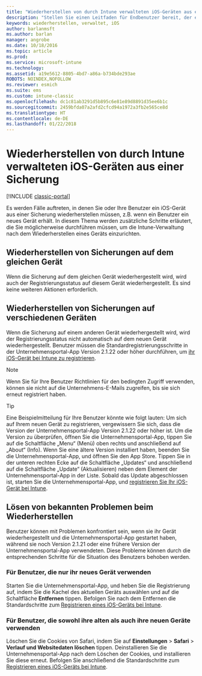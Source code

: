 ```yaml
---
title: "Wiederherstellen von durch Intune verwalteten iOS-Geräten aus einer Sicherung"
description: "Stellen Sie einen Leitfaden für Endbenutzer bereit, der erklärt, wie sie ihre Geräte nach der Wiederherstellung aus einer Sicherung erneut registrieren können."
keywords: wiederherstellen, verwaltet, iOS
author: barlanmsft
ms.author: barlan
manager: angrobe
ms.date: 10/18/2016
ms.topic: article
ms.prod: 
ms.service: microsoft-intune
ms.technology: 
ms.assetid: a19e5612-8805-4bd7-a86a-b734bde293ae
ROBOTS: NOINDEX,NOFOLLOW
ms.reviewer: esmich
ms.suite: ems
ms.custom: intune-classic
ms.openlocfilehash: dc1c81ab3291d5b895c6e81e89d8891d35ee6b1c
ms.sourcegitcommit: 2459bfda07a2afd2cfcd94a1972a3fb2e565ce8d
ms.translationtype: HT
ms.contentlocale: de-DE
ms.lasthandoff: 01/22/2018
---
```

# <a name="restore-intune-managed-ios-devices-from-backup"></a>Wiederherstellen von durch Intune verwalteten iOS-Geräten aus einer Sicherung

[!INCLUDE [classic-portal](../includes/classic-portal.md)]

Es werden Fälle auftreten, in denen Sie oder Ihre Benutzer ein iOS-Gerät aus einer Sicherung wiederherstellen müssen, z.B. wenn ein Benutzer ein neues Gerät erhält. In diesem Thema werden zusätzliche Schritte erläutert, die Sie möglicherweise durchführen müssen, um die Intune-Verwaltung nach dem Wiederherstellen eines Geräts einzurichten.

## <a name="restoring-backups-onto-the-same-device"></a>Wiederherstellen von Sicherungen auf dem gleichen Gerät

Wenn die Sicherung auf dem gleichen Gerät wiederhergestellt wird, wird auch der Registrierungsstatus auf diesem Gerät wiederhergestellt. Es sind keine weiteren Aktionen erforderlich.

## <a name="restoring-backups-onto-different-devices"></a>Wiederherstellen von Sicherungen auf verschiedenen Geräten

Wenn die Sicherung auf einem anderen Gerät wiederhergestellt wird, wird der Registrierungsstatus nicht automatisch auf dem neuen Gerät wiederhergestellt. Benutzer müssen die Standardregistrierungsschritte in der Unternehmensportal-App Version 2.1.22 oder höher durchführen, um [ihr iOS-Gerät bei Intune zu registrieren](/intune-user-help/enroll-your-device-in-intune-ios).

> [!NOTE]
> Wenn Sie für Ihre Benutzer Richtlinien für den bedingten Zugriff verwenden, können sie nicht auf die Unternehmens-E-Mails zugreifen, bis sie sich erneut registriert haben.

> [!TIP]
> Eine Beispielmitteilung für Ihre Benutzer könnte wie folgt lauten: Um sich auf Ihrem neuen Gerät zu registrieren, vergewissern Sie sich, dass die Version der Unternehmensportal-App Version 2.1.22 oder höher ist. Um die Version zu überprüfen, öffnen Sie die Unternehmensportal-App, tippen Sie auf die Schaltfläche „Menu“ (Menü) oben rechts und anschließend auf „About“ (Info). Wenn Sie eine ältere Version installiert haben, beenden Sie die Unternehmensportal-App, und öffnen Sie den App Store. Tippen Sie in der unteren rechten Ecke auf die Schaltfläche „Updates“ und anschließend auf die Schaltfläche „Update“ (Aktualisieren) neben dem Element der Unternehmensportal-App in der Liste. Sobald das Update abgeschlossen ist, starten Sie die Unternehmensportal-App, und [registrieren Sie Ihr iOS-Gerät bei Intune](/intune-user-help/enroll-your-device-in-intune-ios).

## <a name="resolving-known-issues-with-restores"></a>Lösen von bekannten Problemen beim Wiederherstellen

Benutzer können mit Problemen konfrontiert sein, wenn sie ihr Gerät wiederhergestellt und die Unternehmensportal-App gestartet haben, während sie noch Version 2.1.21 oder eine frühere Version der Unternehmensportal-App verwendeten. Diese Probleme können durch die entsprechenden Schritte für die Situation des Benutzers behoben werden.

### <a name="for-users-who-will-only-use-their-new-device"></a>Für Benutzer, die nur ihr neues Gerät verwenden
Starten Sie die Unternehmensportal-App, und heben Sie die Registrierung auf, indem Sie die Kachel des aktuellen Geräts auswählen und auf die Schaltfläche __Entfernen__ tippen. Befolgen Sie nach dem Entfernen die Standardschritte zum [Registrieren eines iOS-Geräts bei Intune](/intune-user-help/enroll-your-device-in-intune-ios).

### <a name="for-users-who-will-use-both-their-old-and-new-devices"></a>Für Benutzer, die sowohl ihre alten als auch ihre neuen Geräte verwenden
Löschen Sie die Cookies von Safari, indem Sie auf __Einstellungen__ > __Safari__ > __Verlauf und Websitedaten löschen__ tippen. Deinstallieren Sie die Unternehmensportal-App nach dem Löschen der Cookies, und installieren Sie diese erneut. Befolgen Sie anschließend die Standardschritte zum [Registrieren eines iOS-Geräts bei Intune](/intune-user-help/enroll-your-device-in-intune-ios).
